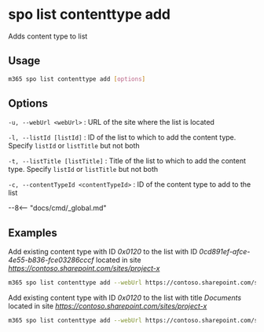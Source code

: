 # spo list contenttype add

Adds content type to list

## Usage

```sh
m365 spo list contenttype add [options]
```

## Options

`-u, --webUrl <webUrl>`
: URL of the site where the list is located

`-l, --listId [listId]`
: ID of the list to which to add the content type. Specify `listId` or `listTitle` but not both

`-t, --listTitle [listTitle]`
: Title of the list to which to add the content type. Specify `listId` or `listTitle` but not both

`-c, --contentTypeId <contentTypeId>`
: ID of the content type to add to the list

--8<-- "docs/cmd/_global.md"

## Examples

Add existing content type with ID _0x0120_ to the list with ID _0cd891ef-afce-4e55-b836-fce03286cccf_ located in site _https://contoso.sharepoint.com/sites/project-x_

```sh
m365 spo list contenttype add --webUrl https://contoso.sharepoint.com/sites/project-x --listId 0cd891ef-afce-4e55-b836-fce03286cccf --contentTypeId 0x0120
```

Add existing content type with ID _0x0120_ to the list with title _Documents_ located in site _https://contoso.sharepoint.com/sites/project-x_

```sh
m365 spo list contenttype add --webUrl https://contoso.sharepoint.com/sites/project-x --listTitle Documents --contentTypeId 0x0120
```